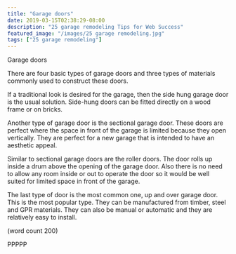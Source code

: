 ```yaml
---
title: "Garage doors"
date: 2019-03-15T02:38:29-08:00
description: "25 garage remodeling Tips for Web Success"
featured_image: "/images/25 garage remodeling.jpg"
tags: ["25 garage remodeling"]
---
```


Garage doors


There are four basic types of garage doors and three types of 
materials commonly used to construct these doors. 

If a traditional look is desired for the garage, then the side 
hung garage door is the usual solution.  Side-hung doors can
be fitted directly on a wood frame or on bricks.

Another type of garage door is the sectional garage door. 
These doors are perfect where the space in front of the garage 
is limited because they open vertically. They are perfect 
for a new garage that is intended to have an aesthetic appeal.

Similar to sectional garage doors are the roller doors. The 
door rolls up inside a drum above the opening of the garage 
door. Also there is no need to allow any room inside or out to 
operate the door so it would be well suited for limited space 
in front of the garage.

The last type of door is the most common one, up and over 
garage door. This is the most popular type. They can be 
manufactured from timber, steel and GPR materials. They 
can also be manual or automatic and they are relatively easy 
to install.

(word count 200)

PPPPP

